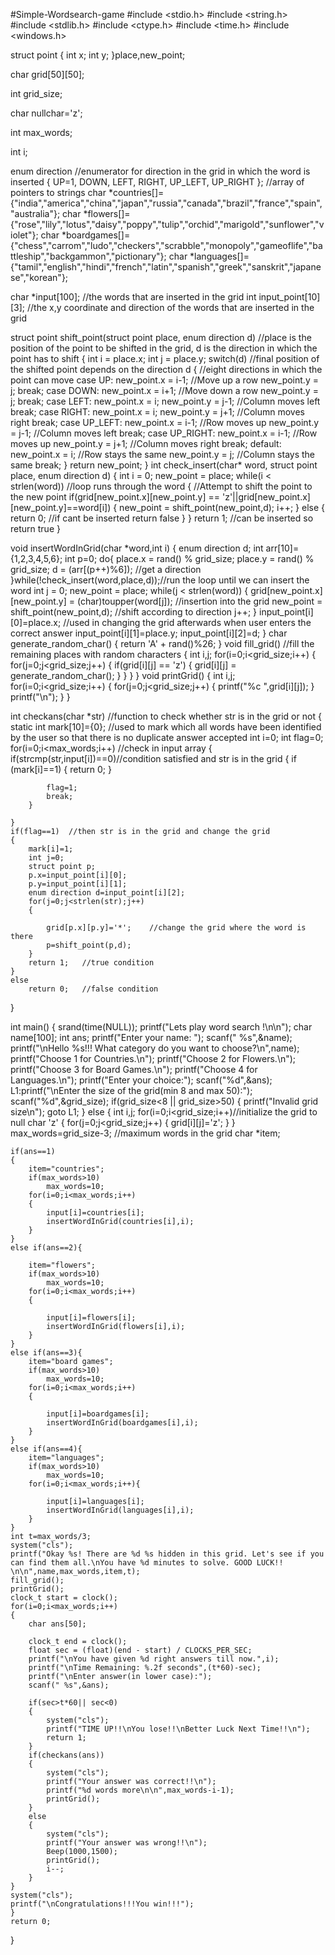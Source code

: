#Simple-Wordsearch-game
#include <stdio.h>
#include <string.h>
#include <stdlib.h>
#include <ctype.h>
#include <time.h>
#include <windows.h>


struct point
{
    int x;
    int y;
}place,new_point;

char grid[50][50];

int grid_size;

char nullchar='z';

int max_words;

int i;

enum direction //enumerator for direction in the grid in which the word is inserted
{
    UP=1,
    DOWN,
    LEFT,
    RIGHT,
    UP_LEFT,
    UP_RIGHT
};
  //array of pointers to strings
char *countries[]={"india","america","china","japan","russia","canada","brazil","france","spain","australia"};
char *flowers[]={"rose","lily","lotus","daisy","poppy","tulip","orchid","marigold","sunflower","violet"};
char *boardgames[]={"chess","carrom","ludo","checkers","scrabble","monopoly","gameoflife","battleship","backgammon","pictionary"};
char *languages[]={"tamil","english","hindi","french","latin","spanish","greek","sanskrit","japanese","korean"};

char *input[100];         //the words that are inserted in the grid
int input_point[10][3];   //the x,y coordinate and direction of the words that are inserted in the grid

struct point shift_point(struct point place, enum direction d)  //place is the position of the point to be shifted in the grid, d is the direction in which the point has to shift
{
    int i = place.x;
    int j = place.y;
    switch(d)  //final position of the shifted point depends on the direction d
    {
       //eight directions in which the point can move
        case UP:
            new_point.x = i-1; //Move up a row
            new_point.y = j;
            break;
        case DOWN:
            new_point.x = i+1;  //Move down a row
            new_point.y = j;
            break;
        case LEFT:
            new_point.x = i;
            new_point.y = j-1; //Column moves left
            break;
        case RIGHT:
            new_point.x = i;
            new_point.y = j+1; //Column moves right
            break;
        case UP_LEFT:
            new_point.x = i-1; //Row moves up
            new_point.y = j-1; //Column moves left
            break;
        case UP_RIGHT:
            new_point.x = i-1; //Row moves up
            new_point.y = j+1; //Column moves right
            break;
        default:
            new_point.x = i; //Row stays the same
            new_point.y = j; //Column stays the same
            break;
    }
    return new_point;
}
int check_insert(char* word, struct point place, enum direction d)
{
    int i = 0;
    new_point = place;
    while(i < strlen(word)) //loop runs through the word
    {
    //Attempt to shift the point to the new point
        if(grid[new_point.x][new_point.y] == 'z'||grid[new_point.x][new_point.y]==word[i])
        {
            new_point = shift_point(new_point,d);
            i++;
        }
        else
        {
            return 0;   //if cant be inserted return false
        }
    }
    return 1;  //can be inserted so return true
}


void insertWordInGrid(char *word,int i)
{
    enum direction d;
    int arr[10]={1,2,3,4,5,6};
    int p=0;
    do{
        place.x = rand() % grid_size;
        place.y = rand() % grid_size;
        d = (arr[(p++)%6]);             //get a direction
    }while(!check_insert(word,place,d));//run the loop until we can insert the word
    int j = 0;
    new_point = place;
    while(j < strlen(word))
    {
        grid[new_point.x][new_point.y] = (char)toupper(word[j]);  //insertion into the grid
        new_point = shift_point(new_point,d);                     //shift according to direction
        j++;
    }
    input_point[i][0]=place.x;  //used in changing the grid afterwards when user enters the correct answer
    input_point[i][1]=place.y;
    input_point[i][2]=d;
}
char generate_random_char()
{
    return 'A' + rand()%26;
}
void fill_grid()  //fill the remaining places with random characters
{
    int i,j;
    for(i=0;i<grid_size;i++)
    {
        for(j=0;j<grid_size;j++)
        {
            if(grid[i][j] == 'z')
            {
                grid[i][j] = generate_random_char();
            }
        }
    }
}
void printGrid()
{
    int i,j;
    for(i=0;i<grid_size;i++)
    {
        for(j=0;j<grid_size;j++)
        {
            printf("%c ",grid[i][j]);
        }
        printf("\n");
    }
}

int checkans(char *str)   //function to check whether str is in the grid or not
{
    static int mark[10]={0};    //used to mark which all words have been identified by the user so that there is no duplicate answer accepted
    int i=0;
    int flag=0;
    for(i=0;i<max_words;i++) //check in input array
    {
        if(strcmp(str,input[i])==0)//condition satisfied and str is in the grid
        {
            if (mark[i]==1)
            {
                return 0;
            }

            flag=1;
            break;
        }

    }
    if(flag==1)  //then str is in the grid and change the grid
    {
        mark[i]=1;
        int j=0;
        struct point p;
        p.x=input_point[i][0];
        p.y=input_point[i][1];
        enum direction d=input_point[i][2];
        for(j=0;j<strlen(str);j++)
        {

            grid[p.x][p.y]='*';    //change the grid where the word is there
            p=shift_point(p,d);
        }
        return 1;   //true condition
    }
    else
        return 0;   //false condition
}

int main()
{
    srand(time(NULL));
    printf("Lets play word search !\n\n");
    char name[100];
    int ans;
    printf("Enter your name: ");
    scanf(" %s",&name);
    printf("\nHello %s!!! What category do you want to choose?\n",name);
    printf("Choose 1 for Countries.\n");
    printf("Choose 2 for Flowers.\n");
    printf("Choose 3 for Board Games.\n");
    printf("Choose 4 for Languages.\n");
    printf("Enter your choice:");
    scanf("%d",&ans);
    L1:printf("\nEnter the size of the grid(min 8 and max 50):");
    scanf("%d",&grid_size);
    if(grid_size<8 || grid_size>50)
    {
        printf("Invalid grid size\n");
        goto L1;
    }
    else
    {
    int i,j;
    for(i=0;i<grid_size;i++)//initialize the grid to null char 'z'
    {
        for(j=0;j<grid_size;j++)
        {
            grid[i][j]='z';
        }
    }
    max_words=grid_size-3;   //maximum words in the grid
    char *item;

    if(ans==1)
    {
        item="countries";
        if(max_words>10)
            max_words=10;
        for(i=0;i<max_words;i++)
        {
            input[i]=countries[i];
            insertWordInGrid(countries[i],i);
        }
    }
    else if(ans==2){

        item="flowers";
        if(max_words>10)
            max_words=10;
        for(i=0;i<max_words;i++)
        {

            input[i]=flowers[i];
            insertWordInGrid(flowers[i],i);
        }
    }
    else if(ans==3){
        item="board games";
        if(max_words>10)
            max_words=10;
        for(i=0;i<max_words;i++)
        {

            input[i]=boardgames[i];
            insertWordInGrid(boardgames[i],i);
        }
    }
    else if(ans==4){
        item="languages";
        if(max_words>10)
            max_words=10;
        for(i=0;i<max_words;i++){

            input[i]=languages[i];
            insertWordInGrid(languages[i],i);
        }
    }
    int t=max_words/3;
    system("cls");
    printf("Okay %s! There are %d %s hidden in this grid. Let's see if you can find them all.\nYou have %d minutes to solve. GOOD LUCK!! \n\n",name,max_words,item,t);
    fill_grid();
    printGrid();
    clock_t start = clock();
    for(i=0;i<max_words;i++)
    {
        char ans[50];

        clock_t end = clock();
        float sec = (float)(end - start) / CLOCKS_PER_SEC;
        printf("\nYou have given %d right answers till now.",i);
        printf("\nTime Remaining: %.2f seconds",(t*60)-sec);
        printf("\nEnter answer(in lower case):");
        scanf(" %s",&ans);

        if(sec>t*60|| sec<0)
        {
            system("cls");
            printf("TIME UP!!\nYou lose!!\nBetter Luck Next Time!!\n");
            return 1;
        }
        if(checkans(ans))
        {
            system("cls");
            printf("Your answer was correct!!\n");
            printf("%d words more\n\n",max_words-i-1);
            printGrid();
        }
        else
        {
            system("cls");
            printf("Your answer was wrong!!\n");
            Beep(1000,1500);
            printGrid();
            i--;
        }
    }
    system("cls");
    printf("\nCongratulations!!!You win!!!");
    }
    return 0;
}
